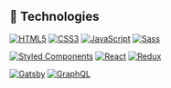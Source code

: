 ## 🔧 Technologies
[![HTML5](https://img.shields.io/badge/-HTML5-E34F26?style=flat-square&logo=html5&logoColor=white&link=https://github.com/xFantix/)](https://github.com/xFantix/)
[![CSS3](https://img.shields.io/badge/-CSS3-1572B6?style=flat-square&logo=css3&link=https://github.com/xFantix/)](https://github.com/xFantix/)
[![JavaScript](https://img.shields.io/badge/-JavaScript-black?style=flat-square&logo=javascript&link=https://github.com/xFantix/)](https://github.com/xFantix/)
[![Sass](https://img.shields.io/badge/-Sass-black?style=flat-square&logo=Sass&logoColor=pink)](https://github.com/xFantix/)

[![Styled Components](https://img.shields.io/badge/-StyledComponents-black?style=flat-square&logo=Styled-Components)](https://github.com/xFantix/)
[![React](https://img.shields.io/badge/-React-black?style=flat-square&logo=react)](https://github.com/xFantix/)
[![Redux](https://img.shields.io/badge/-Redux-black?style=flat-square&logo=Redux&logoColor=pink)](https://github.com/xFantix/)

[![Gatsby](https://img.shields.io/badge/-Gatsby-purple?style=flat-square&logo=Gatsby&logoColor=white)](https://github.com/xFantix/)
[![GraphQL](https://img.shields.io/badge/-GraphQL-E10098?style=flat-square&logo=graphql&link=https://github.com/xFantix/)](https://github.com/xFantix/)
